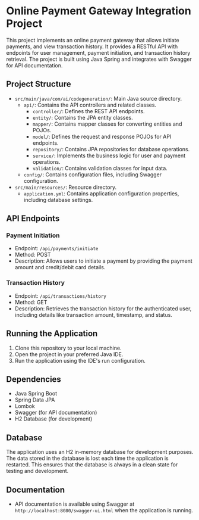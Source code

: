 # Online Payment Gateway Integration Project

This project implements an online payment gateway that allows initiate payments, and view transaction history. It provides a RESTful API with endpoints for user management, payment initiation, and transaction history retrieval. The project is built using Java Spring and integrates with Swagger for API documentation.

## Project Structure

- `src/main/java/com/ai/codegeneration/`: Main Java source directory.
  - `api/`: Contains the API controllers and related classes.
    - `controller/`: Defines the REST API endpoints.
    - `entity/`: Contains the JPA entity classes.
    - `mapper/`: Contains mapper classes for converting entities and POJOs.
    - `model/`: Defines the request and response POJOs for API endpoints.
    - `repository/`: Contains JPA repositories for database operations.
    - `service/`: Implements the business logic for user and payment operations.
    - `validation/`: Contains validation classes for input data.
  - `config/`: Contains configuration files, including Swagger configuration.
- `src/main/resources/`: Resource directory.
  - `application.yml`: Contains application configuration properties, including database settings.

## API Endpoints

### Payment Initiation

- Endpoint: `/api/payments/initiate`
- Method: POST
- Description: Allows users to initiate a payment by providing the payment amount and credit/debit card details.

### Transaction History

- Endpoint: `/api/transactions/history`
- Method: GET
- Description: Retrieves the transaction history for the authenticated user, including details like transaction amount, timestamp, and status.

## Running the Application

1. Clone this repository to your local machine.
2. Open the project in your preferred Java IDE.
3. Run the application using the IDE's run configuration.

## Dependencies

- Java Spring Boot
- Spring Data JPA
- Lombok
- Swagger (for API documentation)
- H2 Database (for development)

## Database

The application uses an H2 in-memory database for development purposes. The data stored in the database is lost each time the application is restarted. This ensures that the database is always in a clean state for testing and development.

## Documentation

- API documentation is available using Swagger at `http://localhost:8080/swagger-ui.html` when the application is running.